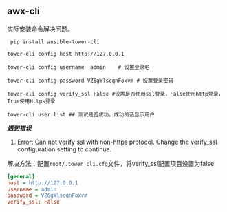 
## awx-cli



实际安装命令解决问题。

` pip install ansible-tower-cli`



```shell
tower-cli config host http://127.0.0.1

tower-cli config username  admin	# 设置登录名

tower-cli config password VZ6gWlscqnFoxvm # 设置登录密码

tower-cli config verify_ssl False #设置是否使用ssl登录，False使用http登录，True使用Https登录

tower-cli user list ## 测试是否成功，成功的话显示用户
```



***遇到错误***

1. Error: Can not verify ssl with non-https protocol. Change the verify_ssl configuration setting to continue.

解决方法：配置`root/.tower_cli.cfg`文件，将verify_ssl配置项目设置为false

```cfg
[general]
host = http://127.0.0.1
username = admin
password = VZ6gWlscqnFoxvm
verify_ssl: False
```
